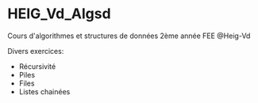 HEIG_Vd_Algsd
=============

Cours d'algorithmes et structures de données 2ème année FEE @Heig-Vd

Divers exercices:

- Récursivité
- Piles
- Files
- Listes chainées
